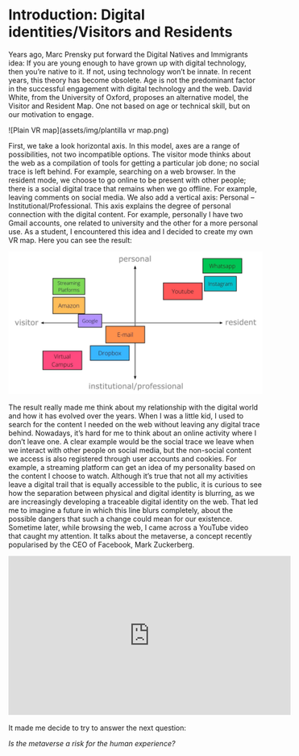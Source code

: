 # Introduction: Digital identities/Visitors and Residents
Years ago, Marc Prensky put forward the Digital Natives and Immigrants idea: If you are young enough to have grown up with digital technology, then you’re native to it. If not, using technology won’t be innate. In recent years, this theory has become obsolete. Age is not the predominant factor in the successful engagement with digital technology and the web. David White, from the University of Oxford, proposes an alternative model, the Visitor and Resident Map. One not based on age or technical skill, but on our motivation to engage.

![Plain VR map](assets/img/plantilla vr map.png)

First, we take a look horizontal axis. In this model, axes are a range of possibilities, not two incompatible options. The visitor mode thinks about the web as a compilation of tools for getting a particular job done; no social trace is left behind. For example, searching on a web browser. In the resident mode, we choose to go online to be present with other people; there is a social digital trace that remains when we go offline. For example, leaving comments on social media.
We also add a vertical axis: Personal – Institutional/Professional. This axis explains the degree of personal connection with the digital content. For example, personally I have two Gmail accounts, one related to university and the other for a more personal use.
As a student, I encountered this idea and I decided to create my own VR map. Here you can see the result:


![My VR map](assets/img/vr-map-v3.jpg)

The result really made me think about my relationship with the digital world and how it has evolved over the years. When I was a little kid, I used to search for the content I needed on the web without leaving any digital trace behind. Nowadays, it’s hard for me to think about an online activity where I don’t leave one. A clear example would be the social trace we leave when we interact with other people on social media, but the non-social content we access is also registered through user accounts and cookies. For example, a streaming platform can get an idea of my personality based on the content I choose to watch. 
Although it’s true that not all my activities leave a digital trail that is equally accessible to the public, it is curious to see how the separation between physical and digital identity is blurring, as we are increasingly developing a traceable digital identity on the web. That led me to imagine a future in which this line blurs completely, about the possible dangers that such a change could mean for our existence.
Sometime later, while browsing the web, I came across a YouTube video that caught my attention. It talks about the metaverse, a concept recently popularised by the CEO of Facebook, Mark Zuckerberg.

<iframe width="560" height="315" src="https://www.youtube.com/embed/Q01gSr6j9ZM" title="YouTube video player" frameborder="0" allow="accelerometer; autoplay; clipboard-write; encrypted-media; gyroscope; picture-in-picture" allowfullscreen></iframe>

It made me decide to try to answer the next question:

*Is the metaverse a risk for the human experience?*

